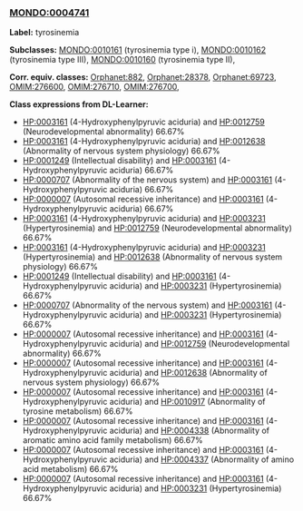 
### [MONDO:0004741](http://purl.obolibrary.org/obo/MONDO_0004741)
**Label:** tyrosinemia

**Subclasses:** [MONDO:0010161](http://purl.obolibrary.org/obo/MONDO_0010161) (tyrosinemia type i), [MONDO:0010162](http://purl.obolibrary.org/obo/MONDO_0010162) (tyrosinemia type III), [MONDO:0010160](http://purl.obolibrary.org/obo/MONDO_0010160) (tyrosinemia type II), 

**Corr. equiv. classes:** [Orphanet:882](http://www.orpha.net/ORDO/Orphanet_882), [Orphanet:28378](http://www.orpha.net/ORDO/Orphanet_28378), [Orphanet:69723](http://www.orpha.net/ORDO/Orphanet_69723), [OMIM:276600](http://purl.obolibrary.org/obo/OMIM_276600), [OMIM:276710](http://purl.obolibrary.org/obo/OMIM_276710), [OMIM:276700](http://purl.obolibrary.org/obo/OMIM_276700), 

**Class expressions from DL-Learner:**

- [HP:0003161](http://purl.obolibrary.org/obo/HP_0003161) (4-Hydroxyphenylpyruvic aciduria) and [HP:0012759](http://purl.obolibrary.org/obo/HP_0012759) (Neurodevelopmental abnormality) 66.67%
- [HP:0003161](http://purl.obolibrary.org/obo/HP_0003161) (4-Hydroxyphenylpyruvic aciduria) and [HP:0012638](http://purl.obolibrary.org/obo/HP_0012638) (Abnormality of nervous system physiology) 66.67%
- [HP:0001249](http://purl.obolibrary.org/obo/HP_0001249) (Intellectual disability) and [HP:0003161](http://purl.obolibrary.org/obo/HP_0003161) (4-Hydroxyphenylpyruvic aciduria) 66.67%
- [HP:0000707](http://purl.obolibrary.org/obo/HP_0000707) (Abnormality of the nervous system) and [HP:0003161](http://purl.obolibrary.org/obo/HP_0003161) (4-Hydroxyphenylpyruvic aciduria) 66.67%
- [HP:0000007](http://purl.obolibrary.org/obo/HP_0000007) (Autosomal recessive inheritance) and [HP:0003161](http://purl.obolibrary.org/obo/HP_0003161) (4-Hydroxyphenylpyruvic aciduria) 66.67%
- [HP:0003161](http://purl.obolibrary.org/obo/HP_0003161) (4-Hydroxyphenylpyruvic aciduria) and [HP:0003231](http://purl.obolibrary.org/obo/HP_0003231) (Hypertyrosinemia) and [HP:0012759](http://purl.obolibrary.org/obo/HP_0012759) (Neurodevelopmental abnormality) 66.67%
- [HP:0003161](http://purl.obolibrary.org/obo/HP_0003161) (4-Hydroxyphenylpyruvic aciduria) and [HP:0003231](http://purl.obolibrary.org/obo/HP_0003231) (Hypertyrosinemia) and [HP:0012638](http://purl.obolibrary.org/obo/HP_0012638) (Abnormality of nervous system physiology) 66.67%
- [HP:0001249](http://purl.obolibrary.org/obo/HP_0001249) (Intellectual disability) and [HP:0003161](http://purl.obolibrary.org/obo/HP_0003161) (4-Hydroxyphenylpyruvic aciduria) and [HP:0003231](http://purl.obolibrary.org/obo/HP_0003231) (Hypertyrosinemia) 66.67%
- [HP:0000707](http://purl.obolibrary.org/obo/HP_0000707) (Abnormality of the nervous system) and [HP:0003161](http://purl.obolibrary.org/obo/HP_0003161) (4-Hydroxyphenylpyruvic aciduria) and [HP:0003231](http://purl.obolibrary.org/obo/HP_0003231) (Hypertyrosinemia) 66.67%
- [HP:0000007](http://purl.obolibrary.org/obo/HP_0000007) (Autosomal recessive inheritance) and [HP:0003161](http://purl.obolibrary.org/obo/HP_0003161) (4-Hydroxyphenylpyruvic aciduria) and [HP:0012759](http://purl.obolibrary.org/obo/HP_0012759) (Neurodevelopmental abnormality) 66.67%
- [HP:0000007](http://purl.obolibrary.org/obo/HP_0000007) (Autosomal recessive inheritance) and [HP:0003161](http://purl.obolibrary.org/obo/HP_0003161) (4-Hydroxyphenylpyruvic aciduria) and [HP:0012638](http://purl.obolibrary.org/obo/HP_0012638) (Abnormality of nervous system physiology) 66.67%
- [HP:0000007](http://purl.obolibrary.org/obo/HP_0000007) (Autosomal recessive inheritance) and [HP:0003161](http://purl.obolibrary.org/obo/HP_0003161) (4-Hydroxyphenylpyruvic aciduria) and [HP:0010917](http://purl.obolibrary.org/obo/HP_0010917) (Abnormality of tyrosine metabolism) 66.67%
- [HP:0000007](http://purl.obolibrary.org/obo/HP_0000007) (Autosomal recessive inheritance) and [HP:0003161](http://purl.obolibrary.org/obo/HP_0003161) (4-Hydroxyphenylpyruvic aciduria) and [HP:0004338](http://purl.obolibrary.org/obo/HP_0004338) (Abnormality of aromatic amino acid family metabolism) 66.67%
- [HP:0000007](http://purl.obolibrary.org/obo/HP_0000007) (Autosomal recessive inheritance) and [HP:0003161](http://purl.obolibrary.org/obo/HP_0003161) (4-Hydroxyphenylpyruvic aciduria) and [HP:0004337](http://purl.obolibrary.org/obo/HP_0004337) (Abnormality of amino acid metabolism) 66.67%
- [HP:0000007](http://purl.obolibrary.org/obo/HP_0000007) (Autosomal recessive inheritance) and [HP:0003161](http://purl.obolibrary.org/obo/HP_0003161) (4-Hydroxyphenylpyruvic aciduria) and [HP:0003231](http://purl.obolibrary.org/obo/HP_0003231) (Hypertyrosinemia) 66.67%


